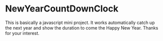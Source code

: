 # NewYearCountDownClock
This is basically a javascript mini project. It works automatically catch up the next year and show the duration to come the Happy New Year.
Thanks for your interest.

